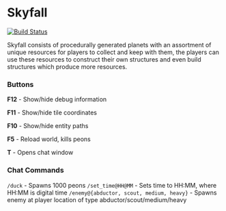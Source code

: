 # Skyfall

[![Build Status](http://deco2800.uqcloud.net/jenkins/job/2019-studio5-brae/badge/icon)](http://deco2800.uqcloud.net/jenkins/job/2019-studio5-brae/)

Skyfall consists of procedurally generated planets with an assortment of unique resources for players to collect and keep with them, the players can use these resources to construct their own structures and even build structures which produce more resources.

### Buttons
**F12** - Show/hide debug information

**F11** - Show/hide tile coordinates

**F10** - Show/hide entity paths

**F5** - Reload world, kills peons

**T** - Opens chat window

### Chat Commands
`/duck` - Spawns 1000 peons
`/set_time@HH@MM` - Sets time to HH:MM, where HH:MM is digital time
`/enemy@{abductor, scout, medium, heavy}` - Spawns enemy at player location of type abductor/scout/medium/heavy